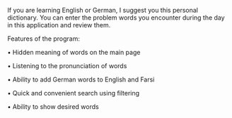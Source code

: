If you are learning English or German, I suggest you this personal dictionary. You can enter the problem words you encounter during the day in this application and review them.



Features of the program:

• Hidden meaning of words on the main page

• Listening to the pronunciation of words

• Ability to add German words to English and Farsi

• Quick and convenient search using filtering

• Ability to show desired words

